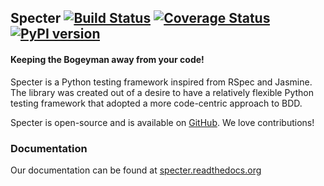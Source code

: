## Specter [![Build Status](https://travis-ci.org/jmvrbanac/Specter.png?branch=master)](https://travis-ci.org/jmvrbanac/Specter) [![Coverage Status](https://coveralls.io/repos/jmvrbanac/Specter/badge.png?branch=master)](https://coveralls.io/r/jmvrbanac/Specter?branch=master) [![PyPI version](https://badge.fury.io/py/Specter.png)](http://badge.fury.io/py/Specter)
#### Keeping the Bogeyman away from your code!

Specter is a Python testing framework inspired from RSpec and Jasmine. The library was created out of a desire to have a relatively flexible Python testing framework that adopted a more code-centric approach to BDD.

Specter is open-source and is available on [GitHub](https://github.com/jmvrbanac/Specter). We love contributions!

### Documentation
Our documentation can be found at [specter.readthedocs.org](http://specter.readthedocs.org/en/latest/)
